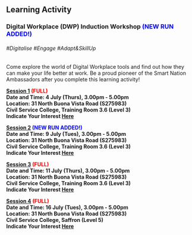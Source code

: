 <!-- ---
title: 'Learning Festival 1-19 July 2019'
permalink: /events/learning-journeys/event-details/la_dwp/
breadcrumb: 'Learning Activity'

--- -->


## Learning Activity
### Digital Workplace (DWP) Induction Workshop <font color="blue"> (NEW RUN ADDED!) </font>

###### _#Digitalise #Engage #Adapt&SkillUp_

Come explore the world of Digital Workplace tools and find out how they can make your life better at work. Be a proud pioneer of the Smart Nation Ambassadors after you complete this learning activity! 

<b><u>Session 1</u> <font color="red"> (FULL) </font></b><br>
**Date and Time: 4 July (Thurs), 3.00pm - 5.00pm** <br>
**Location: 31 North Buona Vista Road (S275983) <br>Civil Service College, Training Room 3.6 (Level 3)** <br>
**Indicate Your Interest [Here](https://www.eventbrite.sg/e/digital-workplace-dwp-induction-workshop-tickets-61979610684)** <br> 

<b><u>Session 2</u><font color="blue"> (NEW RUN ADDED!) </font></b><br>
**Date and Time: 9 July (Tues), 3.00pm - 5.00pm** <br>
**Location: 31 North Buona Vista Road (S275983) <br>Civil Service College, Training Room 3.6 (Level 3)** <br>
**Indicate Your Interest [Here](https://www.eventbrite.sg/e/digital-workplace-dwp-induction-workshop-4th-run-tickets-63943345267)** <br> 

<b><u>Session 3</u><font color="red"> (FULL) </font></b><br>
**Date and Time: 11 July (Thurs), 3.00pm - 5.00pm** <br>
**Location: 31 North Buona Vista Road (S275983) <br>Civil Service College, Training Room 3.6 (Level 3)** <br>
**Indicate Your Interest [Here](https://www.eventbrite.sg/e/digital-workplace-dwp-induction-workshop-2nd-run-tickets-62077076206)** <br> 

<b><u>Session 4</u><font color="red"> (FULL) </font></b><br>
**Date and Time: 16 July (Tues), 3.00pm - 5.00pm** <br>
**Location: 31 North Buona Vista Road (S275983) <br>Civil Service College, Saffron (Level 5)** <br>
**Indicate Your Interest [Here](https://www.eventbrite.sg/e/digital-workplace-dwp-induction-workshop-3rd-run-tickets-62077091251)** <br> 


